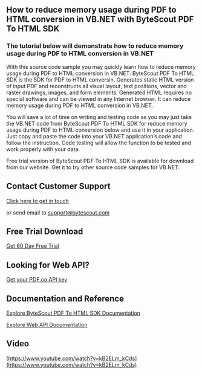 ## How to reduce memory usage during PDF to HTML conversion in VB.NET with ByteScout PDF To HTML SDK

### The tutorial below will demonstrate how to reduce memory usage during PDF to HTML conversion in VB.NET

With this source code sample you may quickly learn how to reduce memory usage during PDF to HTML conversion in VB.NET. ByteScout PDF To HTML SDK is the SDK for PDF to HTML conversin. Generates static HTML version of input PDF and reconstructs all visual layout, text positions, vector and raster drawings, images, and form elements. Generated HTML requires no special software and can be viewed in any Internet browser. It can reduce memory usage during PDF to HTML conversion in VB.NET.

You will save a lot of time on writing and testing code as you may just take the VB.NET code from ByteScout PDF To HTML SDK for reduce memory usage during PDF to HTML conversion below and use it in your application. Just copy and paste the code into your VB.NET application’s code and follow the instruction. Code testing will allow the function to be tested and work properly with your data.

Free trial version of ByteScout PDF To HTML SDK is available for download from our website. Get it to try other source code samples for VB.NET.

## Contact Customer Support

[Click here to get in touch](https://bytescout.zendesk.com/hc/en-us/requests/new?subject=ByteScout%20PDF%20To%20HTML%20SDK%20Question)

or send email to [support@bytescout.com](mailto:support@bytescout.com?subject=ByteScout%20PDF%20To%20HTML%20SDK%20Question) 

## Free Trial Download

[Get 60 Day Free Trial](https://bytescout.com/download/web-installer?utm_source=github-readme)

## Looking for Web API? 

[Get your PDF.co API key](https://pdf.co/documentation/api?utm_source=github-readme)

## Documentation and Reference

[Explore ByteScout PDF To HTML SDK Documentation](https://bytescout.com/documentation/index.html?utm_source=github-readme)

[Explore Web API Documentation](https://pdf.co/documentation/api?utm_source=github-readme)

## Video

[https://www.youtube.com/watch?v=kB2ELm_kCds](https://www.youtube.com/watch?v=kB2ELm_kCds)